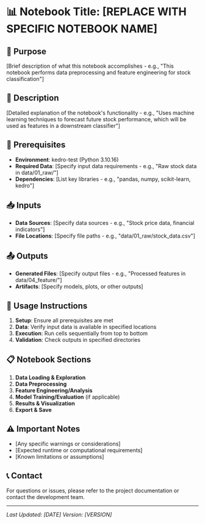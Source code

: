 # 📊 Notebook Title: [REPLACE WITH SPECIFIC NOTEBOOK NAME]

## 🎯 Purpose
[Brief description of what this notebook accomplishes - e.g., "This notebook performs data preprocessing and feature engineering for stock classification"]

## 📝 Description
[Detailed explanation of the notebook's functionality - e.g., "Uses machine learning techniques to forecast future stock performance, which will be used as features in a downstream classifier"]

## 🔧 Prerequisites
- **Environment**: kedro-test (Python 3.10.16)
- **Required Data**: [Specify input data requirements - e.g., "Raw stock data in data/01_raw/"]
- **Dependencies**: [List key libraries - e.g., "pandas, numpy, scikit-learn, kedro"]

## 📥 Inputs
- **Data Sources**: [Specify data sources - e.g., "Stock price data, financial indicators"]
- **File Locations**: [Specify file paths - e.g., "data/01_raw/stock_data.csv"]

## 📤 Outputs
- **Generated Files**: [Specify output files - e.g., "Processed features in data/04_feature/"]
- **Artifacts**: [Specify models, plots, or other outputs]

## 🚀 Usage Instructions
1. **Setup**: Ensure all prerequisites are met
2. **Data**: Verify input data is available in specified locations
3. **Execution**: Run cells sequentially from top to bottom
4. **Validation**: Check outputs in specified directories

## 📋 Notebook Sections
1. **Data Loading & Exploration**
2. **Data Preprocessing**
3. **Feature Engineering/Analysis**
4. **Model Training/Evaluation** (if applicable)
5. **Results & Visualization**
6. **Export & Save**

## ⚠️ Important Notes
- [Any specific warnings or considerations]
- [Expected runtime or computational requirements]
- [Known limitations or assumptions]

## 📞 Contact
For questions or issues, please refer to the project documentation or contact the development team.

---
*Last Updated: [DATE]*
*Version: [VERSION]* 